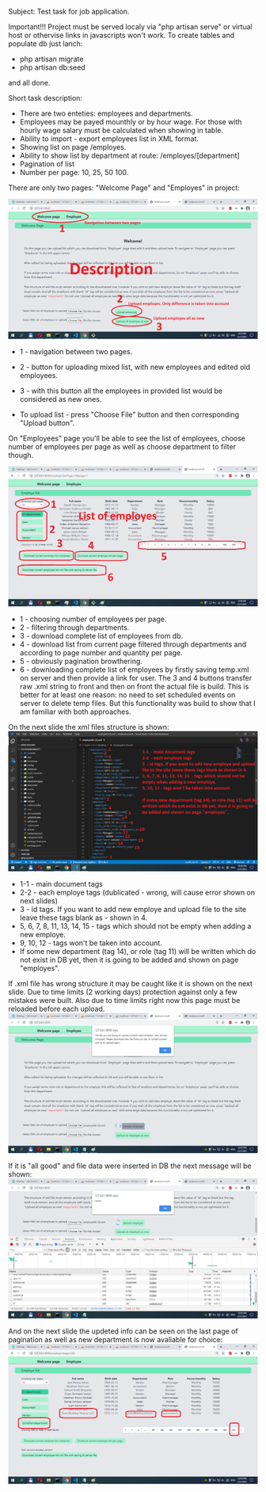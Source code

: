 Subject: Test task for job application.

Important!!! Project must be served localy via "php artisan serve" or virtual host or othervise links in javascripts won't work.
To create tables and populate db just lanch:
- php artisan migrate
- php artisan db:seed

and all done.


Short task description:
 - There are two enteties: employees and departments.
 - Employees may be payed mounthly or by hour wage. For those with hourly wage salary must be calculated when showing in table.
 - Ability to import - export employees list in XML format.
 - Showing list on page /employes.
 - Ability to show list by department at route: /employes/[department]
 - Pagination of list
 - Number per page: 10, 25, 50 100.


There are only two pages: "Welcome Page" and "Employes" in project:

![alt text](https://raw.githubusercontent.com/IvankvKharkiv/testalvariumsoft/master/readmeimages/page1.png)

- 1 - navigation between two pages.
- 2 - button for uploading mixed list, with new employees and edited old employees.
- 3 - with this button all the employees in provided list would be considered as new ones.

- To upload list - press "Choose File" button and then corresponding "Upload button".

On "Employees" page you'll be able to see the list of employees, choose number of employees per page as well as choose department to filter though. 

![alt text](https://raw.githubusercontent.com/IvankvKharkiv/testalvariumsoft/master/readmeimages/page2.png)

- 1 - choosing number of employees per page.
- 2 - filtering through departments.
- 3 - download complete list of employees from db.
- 4 - download list from current page filtered through departments and according to page number and quantity per page.
- 5 - obviously pagination browthering.
- 6 - downloading complete list of employees by firstly saving temp.xml on server and then provide a link for user. The 3 and 4 buttons transfer raw .xml string to front and then on front the actual file is build. This is better for at least one reason: no need to set scheduled events on server to delete temp files. But this functionality was build to show that I am familiar with both approaches.


On the next slide the xml files structure is shown:
![alt text](https://raw.githubusercontent.com/IvankvKharkiv/testalvariumsoft/master/readmeimages/xml_stracture.png)
- 1-1  - main document tags
- 2-2  - each employe tags (dublicated - wrong, will cause error shown on next slides)
- 3  - id tags. If you want to add new employe and upload file to the site leave these tags blank as - shown in 4.
- 5, 6, 7, 8, 11, 13, 14, 15  - tags which should not be empty when adding a new employe.
- 9, 10, 12 - tags won't be taken into account.
- If some new department (tag 14), or role (tag 11) will be written which do not exist in DB yet, then it is going to be added and shown on page "employes".

If .xml file has wrong structure it may be caught like it is shown on the next slide. Due to time limits (2 working days) protection against only a few mistakes were built. Also due to time limits right now this page must be reloaded before each upload.
![alt text](https://raw.githubusercontent.com/IvankvKharkiv/testalvariumsoft/master/readmeimages/xmlstructureerror.png)


If it is "all good" and file data were inserted in DB the next message will be shown: 
![alt text](https://raw.githubusercontent.com/IvankvKharkiv/testalvariumsoft/master/readmeimages/done.png)

And on the next slide the updeted info can be seen on the last page of pagination as well as new department is now avaliable for choice:
![alt text](https://raw.githubusercontent.com/IvankvKharkiv/testalvariumsoft/master/readmeimages/newrecord.png)
